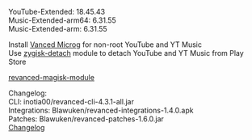 YouTube-Extended: 18.45.43  
Music-Extended-arm64: 6.31.55  
Music-Extended-arm: 6.31.55  

Install [Vanced Microg](https://github.com/TeamVanced/VancedMicroG/releases) for non-root YouTube and YT Music  
Use [zygisk-detach](https://github.com/j-hc/zygisk-detach) module to detach YouTube and YT Music from Play Store  

[revanced-magisk-module](https://github.com/j-hc/revanced-magisk-module)  

Changelog:  
CLI: inotia00/revanced-cli-4.3.1-all.jar  
Integrations: Blawuken/revanced-integrations-1.4.0.apk  
Patches: Blawuken/revanced-patches-1.6.0.jar  
[Changelog](https://github.com/Blawuken/revanced-patches-extended/releases/tag/v1.6.0)  
